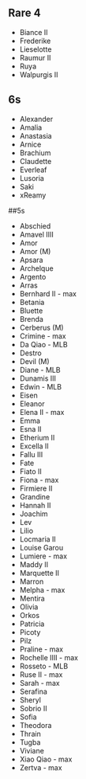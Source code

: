 

## Rare 4
- Biance II
- Frederike
- Lieselotte
- Raumur II
- Ruya
- Walpurgis II

## 6s
- Alexander
- Amalia
- Anastasia
- Arnice
- Brachium
- Claudette
- Everleaf
- Lusoria
- Saki
- xReamy

##5s
- Abschied
- Amavel IIII
- Amor
- Amor (M)
- Apsara
- Archelque
- Argento
- Arras
- Bernhard II - max
- Betania
- Bluette
- Brenda
- Cerberus (M)
- Crimine - max
- Da Qiao - MLB
- Destro
- Devil (M)
- Diane - MLB
- Dunamis III
- Edwin - MLB
- Eisen
- Eleanor
- Elena II - max
- Emma
- Esna II
- Etherium II
- Excella II
- Fallu III
- Fate
- Fiato II
- Fiona - max
- Firmiere II
- Grandine
- Hannah II
- Joachim
- Lev
- Lilio
- Locmaria II
- Louise Garou
- Lumiere - max
- Maddy II
- Marquette II
- Marron
- Melpha - max
- Mentira
- Olivia
- Orkos
- Patricia
- Picoty
- Pilz
- Praline - max
- Rochelle IIII - max
- Rosseto - MLB
- Ruse II - max
- Sarah - max
- Serafina
- Sheryl
- Sobrio II
- Sofia
- Theodora
- Thrain
- Tugba
- Viviane
- Xiao Qiao - max
- Zertva - max
